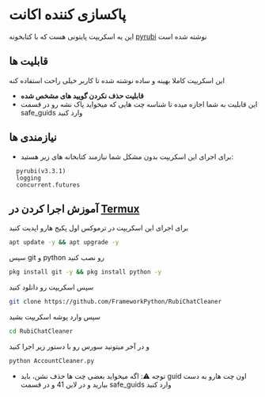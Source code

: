 # پاکسازی کننده اکانت 
این یه اسکریپت پایتونی هست که با کتابخونه [pyrubi](https://github.com/AliGanji1/pyrubi) نوشته شده است

## **قابلیت ها**
این اسکریپت کاملا بهینه و ساده نوشته شده تا کاربر خیلی راحت استفاده کنه

- **قابلیت حذف نکردن گویید های مشخص شده**
- این قابلیت به شما اجازه میده تا شناسه چت هایی که میخواید پاک نشه رو در قسمت safe_guids وارد کنید 

## **نیازمندی ها**
- برای اجرای این اسکریپت بدون مشکل شما نیازمند کتابخانه های زیر هستید:
```
  pyrubi(v3.3.1)
  logging
  concurrent.futures
  ```
## **آموزش اجرا کردن در [Termux](https://f-droid.org/repo/com.termux_118.apk)**
برای اجرای این اسکریپت در ترموکس اول پکیج هارو اپدیت کنید
```bash
apt update -y && apt upgrade -y
```
سپس git و python رو نصب کنید 
```bash
pkg install git -y && pkg install python -y
```
سپس اسکریپت رو دانلود کنید 
```bash
git clone https://github.com/FrameworkPython/RubiChatCleaner
```
سپس وارد پوشه اسکریپت بشید 
```bash
cd RubiChatCleaner
```
و در آخر میتونید سورس رو با دستور زیر اجرا کنید
```bash
python AccountCleaner.py
```
- توجه ⚠️: اگه میخواید بعضی چت ها حذف نشن، باید guid اون چت هارو به دست بیارید و در لاین 41 و در قسمت safe_guids وارد کنید 
